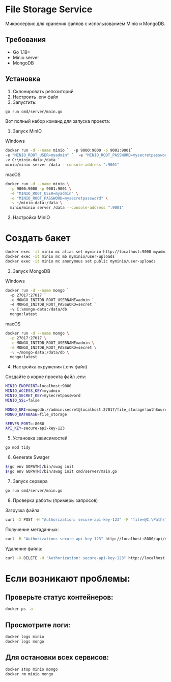 # File Storage Service

Микросервис для хранения файлов с использованием Minio и MongoDB.

## Требования

-   Go 1.19+
-   Minio server
-   MongoDB

## Установка

1. Склонировать репозиторий
2. Настроить .env файл
3. Запустить:

```bash
go run cmd/server/main.go
```

Вот полный набор команд для запуска проекта:

1. Запуск MinIO

Windows

```bash
docker run -d --name minio `  -p 9000:9000 -p 9001:9001`
-e "MINIO_ROOT_USER=myadmin" `  -e "MINIO_ROOT_PASSWORD=mysecretpassword"`
-v C:\minio-data:/data `
minio/minio server /data --console-address ":9001"
```

macOS

```bash
docker run -d --name minio \
  -p 9000:9000 -p 9001:9001 \
  -e "MINIO_ROOT_USER=myadmin" \
  -e "MINIO_ROOT_PASSWORD=mysecretpassword" \
  -v ~/minio-data:/data \
  minio/minio server /data --console-address ":9001"
```

2. Настройка MinIO

# Создать бакет

```bash
docker exec -it minio mc alias set myminio http://localhost:9000 myadmin mysecretpassword
docker exec -it minio mc mb myminio/user-uploads
docker exec -it minio mc anonymous set public myminio/user-uploads
```

3. Запуск MongoDB

Windows

```bash
docker run -d --name mongo `
  -p 27017:27017 `
  -e MONGO_INITDB_ROOT_USERNAME=admin `
  -e MONGO_INITDB_ROOT_PASSWORD=secret `
  -v C:\mongo-data:/data/db `
  mongo:latest
```

macOS

```bash
docker run -d --name mongo \
  -p 27017:27017 \
  -e MONGO_INITDB_ROOT_USERNAME=admin \
  -e MONGO_INITDB_ROOT_PASSWORD=secret \
  -v ~/mongo-data:/data/db \
  mongo:latest
```

4. Настройка окружения (.env файл)

Создайте в корне проекта файл .env:

```bash
MINIO_ENDPOINT=localhost:9000
MINIO_ACCESS_KEY=myadmin
MINIO_SECRET_KEY=mysecretpassword
MINIO_SSL=false

MONGO_URI=mongodb://admin:secret@localhost:27017/file_storage?authSource=admin
MONGO_DATABASE=file_storage

SERVER_PORT=:8080
API_KEY=secure-api-key-123
```

5. Установка зависимостей

```bash
go mod tidy
```

6. Generate Swager

```bash
$(go env GOPATH)/bin/swag init                   
$(go env GOPATH)/bin/swag init cmd/server/main.go
```

7. Запуск сервера

```bash
go run cmd/server/main.go
```

8. Проверка работы (примеры запросов)

Загрузка файла:

```bash
curl -X POST -H "Authorization: secure-api-key-123" -F "file=@C:\Path\To\File.jpg" http://localhost:8080/api/v1/upload
```

Получение метаданных:

```bash
curl -H "Authorization: secure-api-key-123" http://localhost:8080/api/v1/files/ваш-id-файла
```

Удаление файла:

```bash
curl -X DELETE -H "Authorization: secure-api-key-123" http://localhost:8080/api/v1/files/ваш-id-файла
```

# Если возникают проблемы:

## Проверьте статус контейнеров:

```bash
docker ps -a
```

## Просмотрите логи:

```bash
docker logs minio
docker logs mongo
```

## Для остановки всех сервисов:

```bash
docker stop minio mongo
docker rm minio mongo
```
